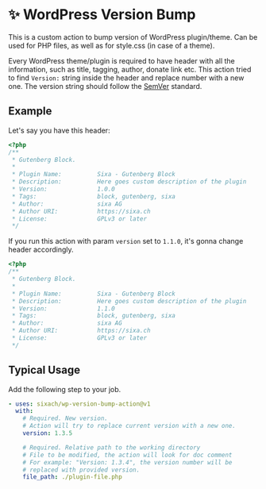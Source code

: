# ✨ WordPress Version Bump

This is a custom action to bump version of WordPress plugin/theme. Can be used for PHP files, as well as for style.css (in case of a theme).

Every WordPress theme/plugin is required to have header with all the information, such as title, tagging, author, donate link etc. This action tried to find `Version:` string inside the header and replace number with a new one. The version string should follow the [SemVer](https://semver.org/) standard.

## Example

Let's say you have this header:

```php
<?php
/**
 * Gutenberg Block.
 *
 * Plugin Name:          Sixa - Gutenberg Block
 * Description:          Here goes custom description of the plugin
 * Version:              1.0.0
 * Tags:                 block, gutenberg, sixa
 * Author:               sixa AG
 * Author URI:           https://sixa.ch
 * License:              GPLv3 or later
 */
```

If you run this action with param `version` set to `1.1.0`, it's gonna change header accordingly.

```php
<?php
/**
 * Gutenberg Block.
 *
 * Plugin Name:          Sixa - Gutenberg Block
 * Description:          Here goes custom description of the plugin
 * Version:              1.1.0
 * Tags:                 block, gutenberg, sixa
 * Author:               sixa AG
 * Author URI:           https://sixa.ch
 * License:              GPLv3 or later
 */
```

## Typical Usage

Add the following step to your job.

```yml
- uses: sixach/wp-version-bump-action@v1
  with:
    # Required. New version.
    # Action will try to replace current version with a new one.
    version: 1.3.5

    # Required. Relative path to the working directory
    # File to be modified, the action will look for doc comment
    # For example: "Version: 1.3.4", the version number will be
    # replaced with provided version.
    file_path: ./plugin-file.php
```